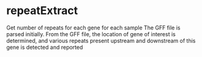 # repeatExtract
Get number of repeats for each gene for each sample
The GFF file is parsed initially.
From the GFF file, the location of gene of interest is determined, and various
repeats present upstream and downstream of this gene is detected and reported
